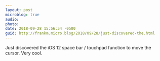 ```yaml
---
layout: post
microblog: true
audio: 
photo: 
date: 2018-09-28 15:56:54 -0500
guid: http://frankm.micro.blog/2018/09/28/just-discovered-the.html
---
```

Just discovered the iOS 12 space bar / touchpad function to move the cursor. Very cool. 
